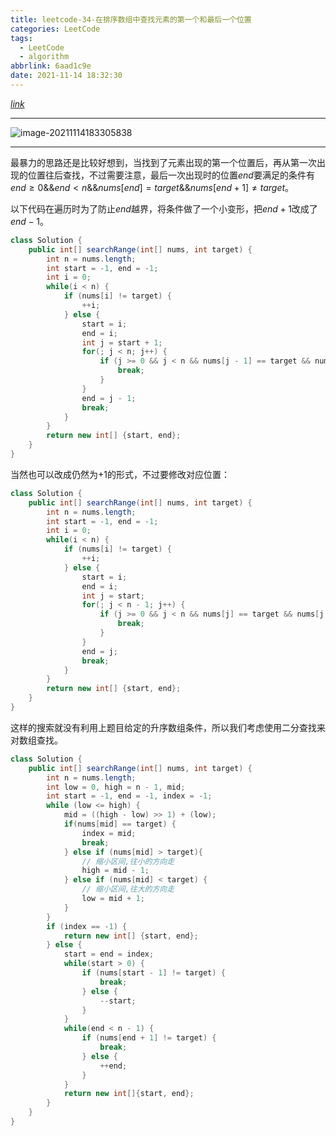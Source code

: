 ```yaml
---
title: leetcode-34-在排序数组中查找元素的第一个和最后一个位置
categories: LeetCode
tags:
  - LeetCode
  - algorithm
abbrlink: 6aad1c9e
date: 2021-11-14 18:32:30
---
```


[$link$](https://leetcode-cn.com/problems/find-first-and-last-position-of-element-in-sorted-array/)

<hr/>

![image-20211114183305838](https://gitee.com/cao_ziqiang/img/raw/master/20211114183305.png)

<hr/>

最暴力的思路还是比较好想到，当找到了元素出现的第一个位置后，再从第一次出现的位置往后查找，不过需要注意，最后一次出现时的位置$end$要满足的条件有$end\ge0 \text{&&} end \lt n \text{&&} nums[end]=target \text{&&} nums[end+1] \neq target$。

以下代码在遍历时为了防止$end$越界，将条件做了一个小变形，把$end+1$改成了$end-1$。

```java
class Solution {
    public int[] searchRange(int[] nums, int target) {
        int n = nums.length;
        int start = -1, end = -1;
        int i = 0;
        while(i < n) {
            if (nums[i] != target) {
                ++i;
            } else {
                start = i;
                end = i;
                int j = start + 1;
                for(; j < n; j++) {
                    if (j >= 0 && j < n && nums[j - 1] == target && nums[j] != target) {
                        break;
                    }
                }
                end = j - 1;
                break;
            }
        }
        return new int[] {start, end};
    }
}
```

当然也可以改成仍然为+1的形式，不过要修改对应位置：

```java
class Solution {
    public int[] searchRange(int[] nums, int target) {
        int n = nums.length;
        int start = -1, end = -1;
        int i = 0;
        while(i < n) {
            if (nums[i] != target) {
                ++i;
            } else {
                start = i;
                end = i;
                int j = start;
                for(; j < n - 1; j++) {
                    if (j >= 0 && j < n && nums[j] == target && nums[j + 1] != target) {
                        break;
                    }
                }
                end = j;
                break;
            }
        }
        return new int[] {start, end};
    }
}
```

这样的搜索就没有利用上题目给定的升序数组条件，所以我们考虑使用二分查找来对数组查找。

```java
class Solution {
    public int[] searchRange(int[] nums, int target) {
        int n = nums.length;
        int low = 0, high = n - 1, mid;
        int start = -1, end = -1, index = -1;
        while (low <= high) {
            mid = ((high - low) >> 1) + (low);
            if(nums[mid] == target) {
                index = mid;
                break;
            } else if (nums[mid] > target){
                // 缩小区间,往小的方向走
                high = mid - 1;
            } else if (nums[mid] < target) {
                // 缩小区间,往大的方向走
                low = mid + 1;
            }
        }
        if (index == -1) {
            return new int[] {start, end};
        } else {
            start = end = index;
            while(start > 0) {
                if (nums[start - 1] != target) {
                    break;
                } else {
                    --start;
                }
            }
            while(end < n - 1) {
                if (nums[end + 1] != target) {
                    break;
                } else {
                    ++end;
                }
            }
            return new int[]{start, end};
        }       
    }
}
```

